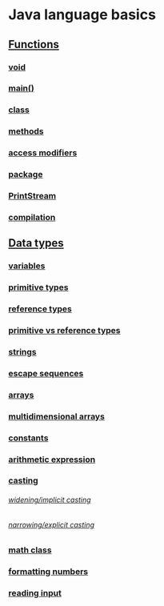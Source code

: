 # Java language basics

## [Functions](https://github.com/Klosmi/Java-Basics/blob/main/JS-examples-definitions.md#functions)
### [void](https://github.com/Klosmi/Java-Basics/blob/main/JS-examples-definitions.md#void--nameofthefunctionparameter----)
### [main()](https://github.com/Klosmi/Java-Basics/blob/main/JS-examples-definitions.md#main)
### [class](https://github.com/Klosmi/Java-Basics/blob/main/JS-examples-definitions.md#class)
### [methods](https://github.com/Klosmi/Java-Basics/blob/main/JS-examples-definitions.md#methods)
### [access modifiers](https://github.com/Klosmi/Java-Basics/blob/main/JS-examples-definitions.md#access-modifiers)
### [package](https://github.com/Klosmi/Java-Basics/blob/main/JS-examples-definitions.md#package)
### [PrintStream](https://github.com/Klosmi/Java-Basics/blob/main/JS-examples-definitions.md#printstream)
### [compilation](https://github.com/Klosmi/Java-Basics/blob/main/JS-examples-definitions.md#compilation)
## [Data types](https://github.com/Klosmi/Java-Basics/blob/main/JS-examples-definitions.md#data-types)
### [variables](https://github.com/Klosmi/Java-Basics/blob/main/JS-examples-definitions.md#variables)
### [primitive types](https://github.com/Klosmi/Java-Basics/blob/main/JS-examples-definitions.md#primitive-types)
### [reference types](https://github.com/Klosmi/Java-Basics/blob/main/JS-examples-definitions.md#reference-types)
### [primitive vs reference types](https://github.com/Klosmi/Java-Basics/blob/main/JS-examples-definitions.md#primitive-vs-reference-types)
### [strings](https://github.com/Klosmi/Java-Basics/blob/main/JS-examples-definitions.md#strings)
### [escape sequences](https://github.com/Klosmi/Java-Basics/blob/main/JS-examples-definitions.md#escape-sequences)
### [arrays](https://github.com/Klosmi/Java-Basics/blob/main/JS-examples-definitions.md#arrays)
### [multidimensional arrays](https://github.com/Klosmi/Java-Basics/blob/main/JS-examples-definitions.md#multidimensional-arrays)
### [constants](https://github.com/Klosmi/Java-Basics/blob/main/JS-examples-definitions.md#constants)
### [arithmetic expression](https://github.com/Klosmi/Java-Basics/blob/main/JS-examples-definitions.md#arithmetic-expression)
### [casting](https://github.com/Klosmi/Java-Basics/blob/main/JS-examples-definitions.md#casting)
###### [widening/implicit casting](https://github.com/Klosmi/Java-Basics/blob/main/JS-examples-definitions.md#widening-casting-or-implicit-casting)
###### [narrowing/explicit casting](https://github.com/Klosmi/Java-Basics/blob/main/JS-examples-definitions.md#narrowing-casting-explicit-casting)
### [math class](https://github.com/Klosmi/Java-Basics/blob/main/JS-examples-definitions.md#math-class)
### [formatting numbers](https://github.com/Klosmi/Java-Basics/blob/main/JS-examples-definitions.md#formatting-numbers)
### [reading input](https://github.com/Klosmi/Java-Basics/blob/main/JS-examples-definitions.md#reading-input)
